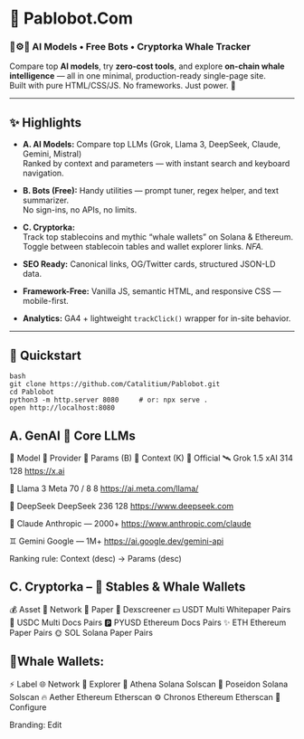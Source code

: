 # 🤖 Pablobot.Com  
### 🧠⚙️💸 AI Models • Free Bots • Cryptorka Whale Tracker

Compare top **AI models**, try **zero-cost tools**, and explore **on-chain whale intelligence** — all in one minimal, production-ready single-page site.  
Built with pure HTML/CSS/JS. No frameworks. Just power. 🚀  

---

## ✨ Highlights

- **A. AI Models:** Compare top LLMs (Grok, Llama 3, DeepSeek, Claude, Gemini, Mistral)  
  Ranked by context and parameters — with instant search and keyboard navigation.

- **B. Bots (Free):** Handy utilities — prompt tuner, regex helper, and text summarizer.  
  No sign-ins, no APIs, no limits.

- **C. Cryptorka:**  
  Track top stablecoins and mythic “whale wallets” on Solana & Ethereum.  
  Toggle between stablecoin tables and wallet explorer links. *NFA.*

- **SEO Ready:** Canonical links, OG/Twitter cards, structured JSON-LD data.

- **Framework-Free:** Vanilla JS, semantic HTML, and responsive CSS — mobile-first.

- **Analytics:** GA4 + lightweight `trackClick()` wrapper for in-site behavior.

---

## 🚀 Quickstart

```
bash
git clone https://github.com/Catalitium/Pablobot.git
cd Pablobot
python3 -m http.server 8080     # or: npx serve .
open http://localhost:8080
```


## A. GenAI 🧠 Core LLMs
🧩 Model	🏢 Provider	🧮 Params (B)	📏 Context (K)	🔗 Official
🛰️ Grok 1.5	xAI	314	128	https://x.ai

🦙 Llama 3	Meta	70 / 8	8	https://ai.meta.com/llama/

🧠 DeepSeek	DeepSeek	236	128	https://www.deepseek.com

🧞 Claude	Anthropic	—	2000+	https://www.anthropic.com/claude

♊ Gemini	Google	—	1M+	https://ai.google.dev/gemini-api

Ranking rule: Context (desc) → Params (desc)

## C. Cryptorka – 🐋 Stables & Whale Wallets
💰 Asset	🔗 Network	📄 Paper	🧭 Dexscreener
💵 USDT	Multi	Whitepaper
	Pairs
💸 USDC	Multi	Docs
	Pairs
🅿️ PYUSD	Ethereum	Docs
	Pairs
✨ ETH	Ethereum	Paper
	Pairs
🌞 SOL	Solana	Paper
	Pairs

## 🐋Whale Wallets:

⚡ Label	🌐 Network	🔗 Explorer
🦉 Athena	Solana	Solscan
🌊 Poseidon	Solana	Solscan
🔥 Aether	Ethereum	Etherscan
⚙️ Chronos	Ethereum	Etherscan
🔧 Configure

Branding: Edit <title>, meta tags, favicon, and social previews in index.html
Data: Tables are static JSON-style arrays in app.js for easy future updates.
Newsletter modal: Pure frontend; plug any backend or Supabase later.

##  ☁️ Deploy

Use any static host:

GitHub Pages
Vercel
Netlify
Cloudflare Pages
Fly.io

Just push to main and deploy from the repo root.
Add robots.txt and sitemap.xml for crawl optimization.

## 🧪 Checklist

✅ Lighthouse Score ≥ 90 (Performance, Accessibility)

✅ Fully keyboard & mobile accessible

✅ Semantic markup with ARIA roles

✅ GA + click analytics functional

✅ Single dependency-free JS bundle (app.js)

## 📜 License

MIT — Free to remix, learn, and deploy.
Keep it readable, minimal, and fast. 💨
Made with 🤖 by Pablobot Labs / Catalitium
